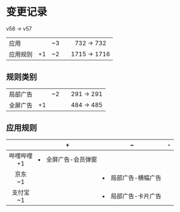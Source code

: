 # 变更记录

v56 -> v57

||||||
|-|:-:|:-:|:-:|:-:|
|应用||~3||732 -> 732|
|应用规则|+1|~2||1715 -> 1716|

## 规则类别

||||||
|-|:-:|:-:|:-:|:-:|
|局部广告||~2||291 -> 291|
|全屏广告|+1|||484 -> 485|

## 应用规则

||+|~|-|
|:-:|-|-|-|
|哔哩哔哩<br>+1|<li>全屏广告-会员弹窗|||
|京东<br>~1||<li>局部广告-横幅广告||
|支付宝<br>~1||<li>局部广告-卡片广告||
